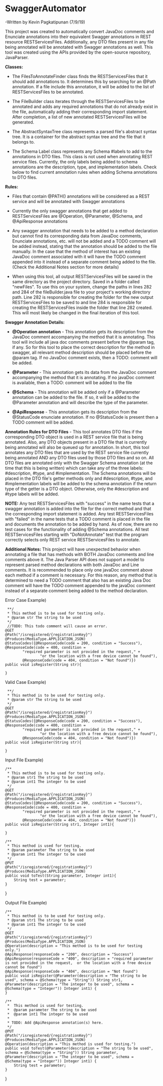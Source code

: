 # SwaggerAutomator

-Written by Kevin Pagkatipunan (7/9/19)

This project was created to automatically convert JavaDoc comments and Enunciate annotations into their equivalent 
Swagger annotations in REST resource RESTServicesFiles. Additionally, any DTO files present in any file being annotated
 will be annotated with Swagger annotations as well. This tool was created using the APIs provided by the open-source repository,
JavaParser.
 
**Classes:**

* The FilesToAnnotateFinder class finds the RESTServicesFiles that it should add annotations to. It determines this by 
searching for an @Path annotation. If a file include this annotation, it will be added to the list of RESTServicesFiles to be 
annotated.

* The FileBuilder class iterates through the RESTServicesFiles to be annotated and adds any required annotations that do not already 
exist in the file, automatically adding their corresponding import statement. After completion, a list of new annotated
RESTServicesFiles will be generated. 

* The AbstractSyntaxTree class represents a parsed file's abstract syntax tree. It is a container for the abstract syntax 
tree and the file that it belongs to. 

* The Schema Label class represents any Schema #labels to add to the annotations in DTO files. This class is not used when
annotating REST service files. Currently, the only labels being added to schema annotations are the description, type,
and implementation labels. Check below to find current annotation rules when adding Schema annotations to DTO files.

**Rules:**

* Files that contain @PATH() annotations will be considered as a REST service and will be annotated with Swagger 
annotations

* Currently the only swagger annotations that get added to RESTServicesFiles are @Operation, @Parameter, @Schema, and @ApiResponse
annotations

* Any swagger annotation that needs to be added to a method declaration but cannot find its corresponding data from 
JavaDoc comments, Enunciate annotations, etc. will not be added and a TODO comment will be added instead, stating that 
the annotation should be added to the file manually. In the case that the method of interest has an existing JavaDoc 
comment associated with it will have the TODO comment appended into it instead of a separate comment being added to the 
file. (Check the Additional Notes section for more details)

* When using this tool, all output RESTServicesFiles will be saved in the same directory as the project directory. Saved in a folder 
called "newFiles". To use this on your system, change the paths in lines 282 and 284 of the fileBuilder.java file to 
your project's working directory path. Line 282 is responsible for creating the folder for the new output RESTServicesFiles to be 
saved to and line 284 is responsible for creating the RESTServicesFiles inside the folder that line 282 created. This will most 
likely be changed in the final iteration of this tool. 

**Swagger Annotation Details:**

* **@Operation annotation** - This annotation gets its description from the JavaDoc comment accompanying the method that 
it is annotating. This tool will include all java doc comments present before the @param tag, if any. So for this tool to
place the correct description for the method in swagger, all relevant method description should be placed before the @param tag.
If no JavaDoc comment exists, then a TODO: comment will be added.

* **@Parameter** - This annotation gets its data from the JavaDoc comment accompanying the method that it is annotating.
If no javaDoc comment is available, then a TODO: comment will be added to the file

* **@Schema** - This annotation will be added only if a @Parameter annotation can be added to the file. If so, it will be
added to the @Parameter  annotation and will describe the type of the parameter.

* **@ApiResponse** - This annotation gets its description from the @StatusCode enunciate annotation. If no @StatusCode 
is present then a TODO comment will be added.


**Annotation Rules for DTO Files** - This tool annotates DTO files if the corresponding DTO object is used in a
REST service file that is being annotated. Also, any DTO objects present in a DTO file that is currently being annotated
will also be queued up for annotation. In short, this tool annotates any DTO files that are used by the REST service file currently
being annotated AND any DTO files used by those DTO files and so on. All DTO files are annotated only with the Swagger
Schema annotation (at the time that this is being written) which can take any of the three labels: #description, #type,
and #implementation. The Schema annotations will be placed in the DTO file's getter methods only and #description,
#type, and #implementation labels will be added to the schema annotation if the return type of the getter is a DTO
object. Otherwise, only the #description and #type labels will be added.


**NOTE:** Any test RESTServicesFiles with "success" in the name tests that a swagger annotation is added into the file for the 
correct method and that the corresponding import statement is added. Any test RESTServicesFiles with "failed" in the name tests that
a TODO comment is placed in the file and documents the annotation to be added by hand. As of now, there are no test 
cases for the functionality of adding @Schema annotations. All test RESTServicesFiles starting with "DoNotAnnotate" test that the 
program correctly selects only REST service RESTServicesFiles to annotate.

**Additional Notes:** This project will have unexpected behavior when annotating a file that has methods with BOTH
JavaDoc comments and line comments above it. The Java Parser API does not support a model to represent parsed method 
declarations with both JavaDoc and Line comments. It is recommended to place only one javaDoc comment above each method 
if a comment is necessary. For this reason, any method that is determined to need a TODO comment that also has an 
existing Java Doc comment will have the TODO comment appended to the javaDoc comment instead of a separate comment 
being added to the method declaration.



Error Case Example) 
     
     **/
     * This method is to be used for testing only.
     * @param str The string to be used
     */
     //TODO: This todo comment will cause an error.
    @GET
    @Path("/isregistered/{registrationKey}")
    @Produces(MediaType.APPLICATION_JSON)
    @StatusCodes({@ResponseCode(code = 200, condition = "Success"), @ResponseCode(code = 400, condition =
            "required parameter is not provided in the request," +
                    "or the location with a free device cannot be found"),
            @ResponseCode(code = 404, condition = "Not found")})
    public void isRegister(String str){

    }
    
Valid Case Example) 

     **/
     * This method is to be used for testing only.
     * @param str The string to be used
     */
    @GET
    @Path("/isregistered/{registrationKey}")
    @Produces(MediaType.APPLICATION_JSON)
    @StatusCodes({@ResponseCode(code = 200, condition = "Success"), @ResponseCode(code = 400, condition =
            "required parameter is not provided in the request," +
                    "or the location with a free device cannot be found"),
            @ResponseCode(code = 404, condition = "Not found")})
    public void isRegister(String str){

    }


Input File Example) 
  
    /**
     * This method is to be used for testing only.
     * @param str1 The string to be used
     * @param int1 The integer to be used
     */
    @GET
    @Path("/isregistered/{registrationKey}")
    @Produces(MediaType.APPLICATION_JSON)
    @StatusCodes({@ResponseCode(code = 200, condition = "Success"), @ResponseCode(code = 400, condition =
            "required parameter is not provided in the request," +
                    "or the location with a free device cannot be found"),
            @ResponseCode(code = 404, condition = "Not found")})
    public void isRegister(String str1, Integer int1){

    }

    /**
     * This method is used for testing.
     * @param parameter The string to be used
     * @param int1 The integer to be used
     */
    @PUT
    @Path("/isregistered/{registrationKey}")
    @Produces(MediaType.APPLICATION_JSON)
    public void toTest(String parameter, Integer int1){
        String test = parameter;
    }
}

Output File Example) 

    /**
     * This method is to be used for testing only.
     * @param str1 The string to be used
     * @param int1 The integer to be used
     */
    @GET
    @Path("/isregistered/{registrationKey}")
    @Produces(MediaType.APPLICATION_JSON)
    @Operation(description = "This method is to be used for testing only.")
    @ApiResponse(responseCode = "200", description = "Success")
    @ApiResponse(responseCode = "400", description = "required parameter is not provided in the request,  or the location with a free device cannot be found")
    @ApiResponse(responseCode = "404", description = "Not found")
    public void isRegister(@Parameter(description = "The string to be used", schema = @Schema(type = "String")) String str1, @Parameter(description = "The integer to be used", schema = @Schema(type = "Integer")) Integer int1) {
    }

    /**
     *  This method is used for testing.
     *  @param parameter The string to be used
     *  @param int1 The integer to be used
     *
     * TODO: Add @ApiResponse annotation(s) here.
     */
    @PUT
    @Path("/isregistered/{registrationKey}")
    @Produces(MediaType.APPLICATION_JSON)
    @Operation(description = "This method is used for testing.")
    public void toTest(@Parameter(description = "The string to be used", schema = @Schema(type = "String")) String parameter, @Parameter(description = "The integer to be used", schema = @Schema(type = "Integer")) Integer int1) {
        String test = parameter;
    }
}





